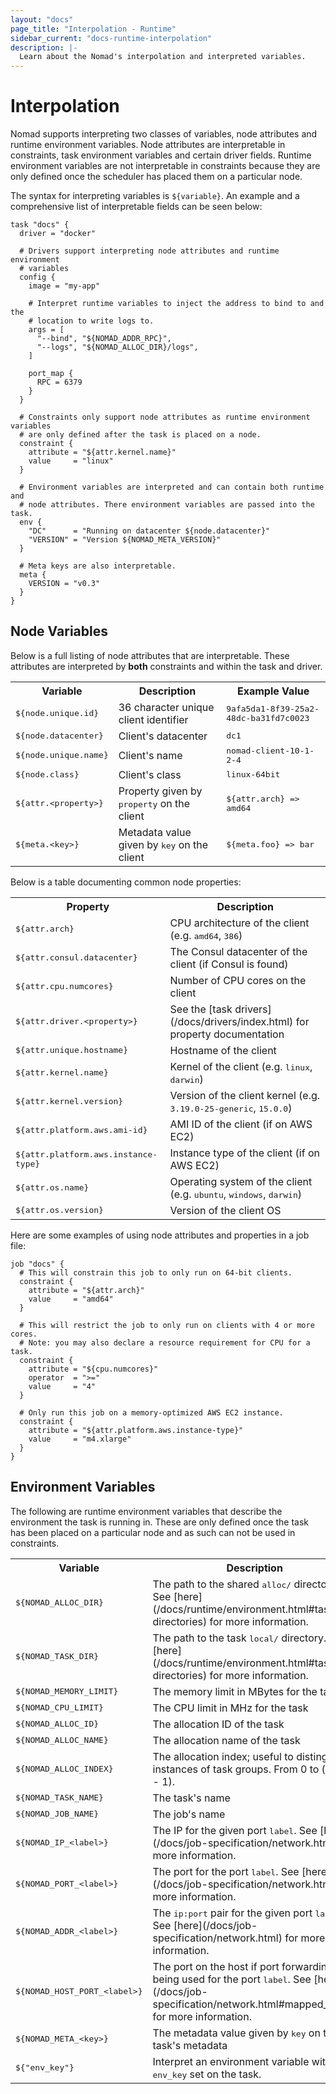 ```yaml
---
layout: "docs"
page_title: "Interpolation - Runtime"
sidebar_current: "docs-runtime-interpolation"
description: |-
  Learn about the Nomad's interpolation and interpreted variables.
---
```


# Interpolation

Nomad supports interpreting two classes of variables, node attributes and
runtime environment variables. Node attributes are interpretable in constraints,
task environment variables and certain driver fields. Runtime environment
variables are not interpretable in constraints because they are only defined
once the scheduler has placed them on a particular node.

The syntax for interpreting variables is `${variable}`. An example and a
comprehensive list of interpretable fields can be seen below:

```hcl
task "docs" {
  driver = "docker"

  # Drivers support interpreting node attributes and runtime environment
  # variables
  config {
    image = "my-app"

    # Interpret runtime variables to inject the address to bind to and the
    # location to write logs to.
    args = [
      "--bind", "${NOMAD_ADDR_RPC}",
      "--logs", "${NOMAD_ALLOC_DIR}/logs",
    ]

    port_map {
      RPC = 6379
    }
  }

  # Constraints only support node attributes as runtime environment variables
  # are only defined after the task is placed on a node.
  constraint {
    attribute = "${attr.kernel.name}"
    value     = "linux"
  }

  # Environment variables are interpreted and can contain both runtime and
  # node attributes. There environment variables are passed into the task.
  env {
    "DC"      = "Running on datacenter ${node.datacenter}"
    "VERSION" = "Version ${NOMAD_META_VERSION}"
  }

  # Meta keys are also interpretable.
  meta {
    VERSION = "v0.3"
  }
}
```

## Node Variables <a id="interpreted_node_vars"></a>

Below is a full listing of node attributes that are interpretable. These
attributes are interpreted by __both__ constraints and within the task and
driver.

<table class="table table-bordered table-striped">
  <tr>
    <th>Variable</th>
    <th>Description</th>
    <th>Example Value</th>
  </tr>
  <tr>
    <td><tt>${node.unique.id}</tt></td>
    <td>36 character unique client identifier</td>
    <td><tt>9afa5da1-8f39-25a2-48dc-ba31fd7c0023</tt></td>
  </tr>
  <tr>
    <td><tt>${node.datacenter}</tt></td>
    <td>Client's datacenter</td>
    <td><tt>dc1</tt></td>
  </tr>
  <tr>
    <td><tt>${node.unique.name}</tt></td>
    <td>Client's name</td>
    <td><tt>nomad-client-10-1-2-4</tt></td>
  </tr>
  <tr>
    <td><tt>${node.class}</tt></td>
    <td>Client's class</td>
    <td><tt>linux-64bit</tt></td>
  </tr>
  <tr>
    <td><tt>${attr.&lt;property&gt;}</tt></td>
    <td>Property given by <tt>property</tt> on the client</td>
    <td><tt>${attr.arch} => amd64</tt></td>
  </tr>
  <tr>
    <td><tt>${meta.&lt;key&gt;}</tt></td>
    <td>Metadata value given by <tt>key</tt> on the client</td>
    <td><tt>${meta.foo} => bar</tt></td>
  </tr>
</table>

Below is a table documenting common node properties:

<table class="table table-bordered table-striped">
  <tr>
    <th>Property</th>
    <th>Description</th>
  </tr>
  <tr>
    <td><tt>${attr.arch}</tt></td>
    <td>CPU architecture of the client (e.g. <tt>amd64</tt>, <tt>386</tt>)</td>
  </tr>
  <tr>
    <td><tt>${attr.consul.datacenter}</tt></td>
    <td>The Consul datacenter of the client (if Consul is found)</td>
  </tr>
  <tr>
    <td><tt>${attr.cpu.numcores}</tt></td>
    <td>Number of CPU cores on the client</td>
  </tr>
  <tr>
    <td><tt>${attr.driver.&lt;property&gt;}</tt></td>
    <td>See the [task drivers](/docs/drivers/index.html) for property documentation</td>
  </tr>
  <tr>
    <td><tt>${attr.unique.hostname}</tt></td>
    <td>Hostname of the client</td>
  </tr>
  <tr>
    <td><tt>${attr.kernel.name}</tt></td>
    <td>Kernel of the client (e.g. <tt>linux</tt>, <tt>darwin</tt>)</td>
  </tr>
  <tr>
    <td><tt>${attr.kernel.version}</tt></td>
    <td>Version of the client kernel (e.g. <tt>3.19.0-25-generic</tt>, <tt>15.0.0</tt>)</td>
  </tr>
  <tr>
    <td><tt>${attr.platform.aws.ami-id}</tt></td>
    <td>AMI ID of the client (if on AWS EC2)</td>
  </tr>
  <tr>
    <td><tt>${attr.platform.aws.instance-type}</tt></td>
    <td>Instance type of the client (if on AWS EC2)</td>
  </tr>
  <tr>
    <td><tt>${attr.os.name}</tt></td>
    <td>Operating system of the client (e.g. <tt>ubuntu</tt>, <tt>windows</tt>, <tt>darwin</tt>)</td>
  </tr>
  <tr>
    <td><tt>${attr.os.version}</tt></td>
    <td>Version of the client OS</td>
  </tr>
</table>

Here are some examples of using node attributes and properties in a job file:

```hcl
job "docs" {
  # This will constrain this job to only run on 64-bit clients.
  constraint {
    attribute = "${attr.arch}"
    value     = "amd64"
  }

  # This will restrict the job to only run on clients with 4 or more cores.
  # Note: you may also declare a resource requirement for CPU for a task.
  constraint {
    attribute = "${cpu.numcores}"
    operator  = ">="
    value     = "4"
  }

  # Only run this job on a memory-optimized AWS EC2 instance.
  constraint {
    attribute = "${attr.platform.aws.instance-type}"
    value     = "m4.xlarge"
  }
}
```

## Environment Variables <a id="interpreted_env_vars"></a>

The following are runtime environment variables that describe the environment
the task is running in. These are only defined once the task has been placed on
a particular node and as such can not be used in constraints.

<table class="table table-bordered table-striped">
  <tr>
    <th>Variable</th>
    <th>Description</th>
  </tr>
  <tr>
    <td><tt>${NOMAD_ALLOC_DIR}</tt></td>
    <td>The path to the shared <tt>alloc/</tt> directory. See [here](/docs/runtime/environment.html#task-directories) for more information.</td>
  </tr>
  <tr>
    <td><tt>${NOMAD_TASK_DIR}</tt></td>
    <td>The path to the task <tt>local/</tt> directory. See [here](/docs/runtime/environment.html#task-directories) for more information.</td>
  </tr>
  <tr>
    <td><tt>${NOMAD_MEMORY_LIMIT}</tt></td>
    <td>The memory limit in MBytes for the task</td>
  </tr>
  <tr>
    <td><tt>${NOMAD_CPU_LIMIT}</tt></td>
    <td>The CPU limit in MHz for the task</td>
  </tr>
  <tr>
    <td><tt>${NOMAD_ALLOC_ID}</tt></td>
    <td>The allocation ID of the task</td>
  </tr>
  <tr>
    <td><tt>${NOMAD_ALLOC_NAME}</tt></td>
    <td>The allocation name of the task</td>
  </tr>
  <tr>
    <td><tt>${NOMAD_ALLOC_INDEX}</tt></td>
    <td>The allocation index; useful to distinguish instances of task groups. From 0 to (count - 1).</td>
  </tr>
  <tr>
    <td><tt>${NOMAD_TASK_NAME}</tt></td>
    <td>The task's name</td>
  </tr>
  <tr>
    <td><tt>${NOMAD_JOB_NAME}</tt></td>
    <td>The job's name</td>
  </tr>
  <tr>
    <td><tt>${NOMAD_IP_&lt;label&gt;}</tt></td>
    <td>The IP for the given port <tt>label</tt>. See
    [here](/docs/job-specification/network.html) for more information.</td>
  </tr>
  <tr>
    <td><tt>${NOMAD_PORT_&lt;label&gt;}</tt></td>
    <td>The port for the port <tt>label</tt>. See [here](/docs/job-specification/network.html) for more information.</td>
  </tr>
  <tr>
    <td><tt>${NOMAD_ADDR_&lt;label&gt;}</tt></td>
    <td>The <tt>ip:port</tt> pair for the given port <tt>label</tt>. See
    [here](/docs/job-specification/network.html) for more information.</td>
  </tr>
  <tr>
    <td><tt>${NOMAD_HOST_PORT_&lt;label&gt;}</tt></td>
    <td>The port on the host if port forwarding is being used for the port
    <tt>label</tt>. See [here](/docs/job-specification/network.html#mapped_ports) for more
    information.</td>
  </tr>
  <tr>
    <td><tt>${NOMAD_META_&lt;key&gt;}</tt></td>
    <td>The metadata value given by <tt>key</tt> on the task's metadata</td>
  </tr>
  <tr>
    <td><tt>${"env_key"}</tt></td>
    <td>Interpret an environment variable with key <tt>env_key</tt> set on the task.</td>
  </tr>
</table>
